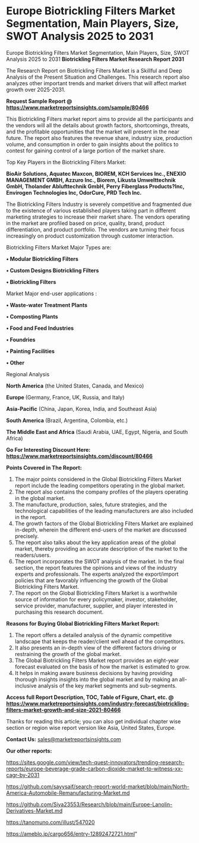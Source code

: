 # Europe Biotrickling Filters Market Segmentation, Main Players, Size, SWOT Analysis 2025 to 2031
 Europe Biotrickling Filters Market Segmentation, Main Players, Size, SWOT Analysis 2025 to 2031
<strong>Biotrickling Filters Market Research Report 2031</strong>

The Research Report on Biotrickling Filters Market is a Skillful and Deep Analysis of the Present Situation and Challenges. This research report also analyzes other important trends and market drivers that will affect market growth over 2025-2031.

<strong>Request Sample Report @ <a href=https://www.marketreportsinsights.com/sample/80466>https://www.marketreportsinsights.com/sample/80466</a></strong>

This Biotrickling Filters market report aims to provide all the participants and the vendors will all the details about growth factors, shortcomings, threats, and the profitable opportunities that the market will present in the near future. The report also features the revenue share, industry size, production volume, and consumption in order to gain insights about the politics to contest for gaining control of a large portion of the market share.

Top Key Players in the Biotrickling Filters Market:

<strong>BioAir Solutions, Aquatec Maxcon, BIOREM, KCH Services Inc., ENEXIO MANAGEMENT GMBH, Azzuro Inc., Biorem, Likusta Umwelttechnik GmbH, Tholander Ablufttechnik GmbH, Perry Fiberglass Products?Inc, Envirogen Technologies Inc, OdorCure, PRD Tech Inc.</strong>

The Biotrickling Filters Industry is severely competitive and fragmented due to the existence of various established players taking part in different marketing strategies to increase their market share. The vendors operating in the market are profiled based on price, quality, brand, product differentiation, and product portfolio. The vendors are turning their focus increasingly on product customization through customer interaction.

Biotrickling Filters Market Major Types are:

<strong>• Modular Biotrickling Filters

• Custom Designs Biotrickling Filters

• Biotrickling Filters</strong>

Market Major end-user applications :

<strong>• Waste-water Treatment Plants

• Composting Plants

• Food and Feed Industries

• Foundries

• Painting Facilities

• Other</strong>

Regional Analysis

</u><strong><b>North America</b></strong> (the United States, Canada, and Mexico)

<strong><b>Europe </b></strong>(Germany, France, UK, Russia, and Italy)

<strong><b>Asia-Pacific</b></strong> (China, Japan, Korea, India, and Southeast Asia)

<strong><b>South America</b></strong> (Brazil, Argentina, Colombia, etc.)

<strong><b>The Middle East and Africa</b></strong> (Saudi Arabia, UAE, Egypt, Nigeria, and South Africa)

<strong>Go For Interesting Discount Here: <a href=https://www.marketreportsinsights.com/discount/80466>https://www.marketreportsinsights.com/discount/80466</a></strong>

<strong>Points Covered in The Report:</strong>
<ol>
  <li>The major points considered in the Global Biotrickling Filters Market report include the leading competitors operating in the global market.</li>
  <li>The report also contains the company profiles of the players operating in the global market.</li>
  <li>The manufacture, production, sales, future strategies, and the technological capabilities of the leading manufacturers are also included in the report.</li>
  <li>The growth factors of the Global Biotrickling Filters Market are explained in-depth, wherein the different end-users of the market are discussed precisely.</li>
  <li>The report also talks about the key application areas of the global market, thereby providing an accurate description of the market to the readers/users.</li>
  <li>The report incorporates the SWOT analysis of the market. In the final section, the report features the opinions and views of the industry experts and professionals. The experts analyzed the export/import policies that are favorably influencing the growth of the Global Biotrickling Filters Market.</li>
  <li>The report on the Global Biotrickling Filters Market is a worthwhile source of information for every policymaker, investor, stakeholder, service provider, manufacturer, supplier, and player interested in purchasing this research document.</li>
</ol>
<strong>Reasons for Buying Global Biotrickling Filters Market Report:</strong>

<ol>
  <li>The report offers a detailed analysis of the dynamic competitive landscape that keeps the reader/client well ahead of the competitors.</li>
  <li>It also presents an in-depth view of the different factors driving or restraining the growth of the global market.</li>
  <li>The Global Biotrickling Filters Market report provides an eight-year forecast evaluated on the basis of how the market is estimated to grow.</li>
  <li>It helps in making aware business decisions by having providing thorough insights insights into the global market and by making an all-inclusive analysis of the key market segments and sub-segments.</li>
</ol>
<strong>Access full Report Description, TOC, Table of Figure, Chart, etc. @ <a href=https://www.marketreportsinsights.com/industry-forecast/biotrickling-filters-market-growth-and-size-2021-80466>https://www.marketreportsinsights.com/industry-forecast/biotrickling-filters-market-growth-and-size-2021-80466</a></strong>


Thanks for reading this article; you can also get individual chapter wise section or region wise report version like Asia, United States, Europe.

<strong>Contact Us:</strong>
sales@marketreportsinsights.com

<strong>Our other reports:</strong>

<a href=https://sites.google.com/view/tech-quest-innovators/trending-research-reports/europe-beverage-grade-carbon-dioxide-market-to-witness-xx-cagr-by-2031>https://sites.google.com/view/tech-quest-innovators/trending-research-reports/europe-beverage-grade-carbon-dioxide-market-to-witness-xx-cagr-by-2031</a>

<a href=https://github.com/sayysaif/search-report-world-market/blob/main/North-America-Automobile-Remanufacturing-Market.md>https://github.com/sayysaif/search-report-world-market/blob/main/North-America-Automobile-Remanufacturing-Market.md</a>

<a href=https://github.com/Siya23553/Research/blob/main/Europe-Lanolin-Derivatives-Market.md>https://github.com/Siya23553/Research/blob/main/Europe-Lanolin-Derivatives-Market.md</a>

<a href=https://tanomuno.com/illust/547020>https://tanomuno.com/illust/547020</a>

<a href=https://ameblo.jp/cargo656/entry-12892472721.html>https://ameblo.jp/cargo656/entry-12892472721.html</a>"
